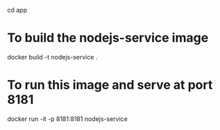 cd app

# To build the nodejs-service image
docker build -t nodejs-service .

# To run this image and serve at port 8181
docker run -it -p 8181:8181 nodejs-service
